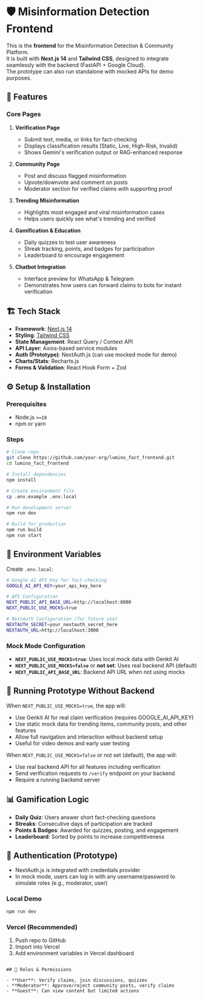 # 🛡️ Misinformation Detection Frontend

This is the **frontend** for the Misinformation Detection & Community Platform.  
It is built with **Next.js 14** and **Tailwind CSS**, designed to integrate seamlessly with the backend (FastAPI + Google Cloud).  
The prototype can also run standalone with mocked APIs for demo purposes.

## 🚀 Features

### Core Pages

1. **Verification Page**
   - Submit text, media, or links for fact-checking
   - Displays classification results (Static, Live, High-Risk, Invalid)
   - Shows Gemini's verification output or RAG-enhanced response

2. **Community Page**
   - Post and discuss flagged misinformation
   - Upvote/downvote and comment on posts
   - Moderator section for verified claims with supporting proof

3. **Trending Misinformation**
   - Highlights most engaged and viral misinformation cases
   - Helps users quickly see what's trending and verified

4. **Gamification & Education**
   - Daily quizzes to test user awareness
   - Streak tracking, points, and badges for participation
   - Leaderboard to encourage engagement

5. **Chatbot Integration**
   - Interface preview for WhatsApp & Telegram
   - Demonstrates how users can forward claims to bots for instant verification

## 🏗️ Tech Stack

- **Framework**: [Next.js 14](https://nextjs.org/)
- **Styling**: [Tailwind CSS](https://tailwindcss.com/)
- **State Management**: React Query / Context API
- **API Layer**: Axios-based service modules
- **Auth (Prototype)**: NextAuth.js (can use mocked mode for demo)
- **Charts/Stats**: Recharts.js
- **Forms & Validation**: React Hook Form + Zod

## ⚙️ Setup & Installation

### Prerequisites
- Node.js `>=18`
- npm or yarn

### Steps
```bash
# Clone repo
git clone https://github.com/your-org/lumino_fact_frontend.git
cd lumino_fact_frontend

# Install dependencies
npm install

# Create environment file
cp .env.example .env.local

# Run development server
npm run dev

# Build for production
npm run build
npm run start
```

## 🔑 Environment Variables

Create `.env.local`:

```bash
# Google AI API Key for fact-checking
GOOGLE_AI_API_KEY=your_api_key_here

# API Configuration
NEXT_PUBLIC_API_BASE_URL=http://localhost:8000
NEXT_PUBLIC_USE_MOCKS=true

# NextAuth Configuration (for future use)
NEXTAUTH_SECRET=your_nextauth_secret_here
NEXTAUTH_URL=http://localhost:3000
```

### Mock Mode Configuration

- **`NEXT_PUBLIC_USE_MOCKS=true`**: Uses local mock data with Genkit AI
- **`NEXT_PUBLIC_USE_MOCKS=false`** or **not set**: Uses real backend API (default)
- **`NEXT_PUBLIC_API_BASE_URL`**: Backend API URL when not using mocks

## 🧪 Running Prototype Without Backend

When `NEXT_PUBLIC_USE_MOCKS=true`, the app will:

- Use Genkit AI for real claim verification (requires GOOGLE_AI_API_KEY)
- Use static mock data for trending items, community posts, and other features
- Allow full navigation and interaction without backend setup
- Useful for video demos and early user testing

When `NEXT_PUBLIC_USE_MOCKS=false` or not set (default), the app will:

- Use real backend API for all features including verification
- Send verification requests to `/verify` endpoint on your backend
- Require a running backend server

## 📊 Gamification Logic

- **Daily Quiz**: Users answer short fact-checking questions
- **Streaks**: Consecutive days of participation are tracked
- **Points & Badges**: Awarded for quizzes, posting, and engagement
- **Leaderboard**: Sorted by points to increase competitiveness

## 🔐 Authentication (Prototype)

- NextAuth.js is integrated with credentials provider
- In mock mode, users can log in with any username/password to simulate roles (e.g., moderator, user)


### Local Demo
```bash
npm run dev
```

### Vercel (Recommended)
1. Push repo to GitHub
2. Import into Vercel
3. Add environment variables in Vercel dashboard
```

## 👥 Roles & Permissions

- **User**: Verify claims, join discussions, quizzes
- **Moderator**: Approve/reject community posts, verify claims
- **Guest**: Can view content but limited actions